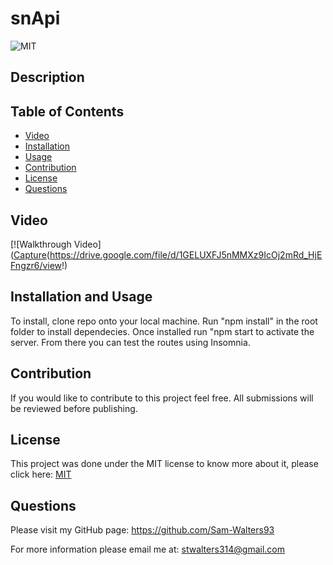 # snApi

  ![MIT](https://img.shields.io/badge/License-MIT-green)

  ## Description
  

  ## Table of Contents
  * [Video](#Video)
  * [Installation](#installation)
  * [Usage](#usage)
  * [Contribution](#contribution)
  * [License](#license)
  * [Questions](#questions)

  ## Video

  [![Walkthrough Video]([Capture](https://user-images.githubusercontent.com/68794066/122692621-dd04ae00-d1fb-11eb-8150-2a11fce2d4ca.PNG)(https://drive.google.com/file/d/1GELUXFJ5nMMXz9IcOj2mRd_HjEFngzr6/view!)

 

  
  ## Installation and Usage
 To install, clone repo onto your local machine. Run "npm install" in the root folder to install dependecies. Once installed run "npm   start to activate the server. From there you can test the routes using Insomnia. 
  

  ## Contribution
  If you would like to contribute to this project feel free. All submissions will be reviewed before publishing. 

  ## License
  This project was done under the MIT license to know more about it, please click here: [MIT](https://choosealicense.com/licenses/mit/)

  ## Questions
  Please visit my GitHub page: https://github.com/Sam-Walters93
  
  For more information please email me at: stwalters314@gmail.com
